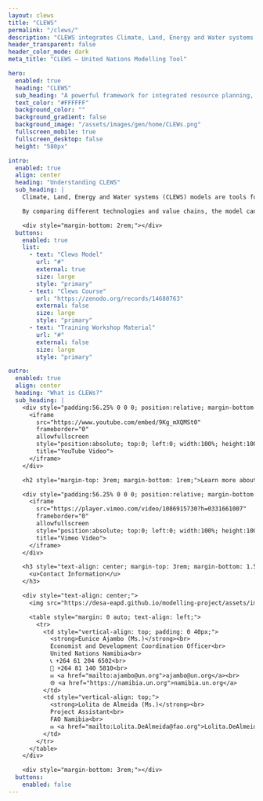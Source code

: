 ```yaml
---
layout: clews
title: "CLEWS"
permalink: "/clews/"
description: "CLEWS integrates Climate, Land, Energy and Water systems to support sustainable development strategies."
header_transparent: false
header_color_mode: dark
meta_title: "CLEWS – United Nations Modelling Tool"

hero:
  enabled: true
  heading: "CLEWS"
  sub_heading: "A powerful framework for integrated resource planning, helping governments align strategies with sustainability goals."
  text_color: "#FFFFFF"
  background_color: ""
  background_gradient: false
  background_image: "/assets/images/gen/home/CLEWs.png"
  fullscreen_mobile: true
  fullscreen_desktop: false
  height: "580px"

intro:
  enabled: true
  align: center
  heading: "Understanding CLEWS"
  sub_heading: |
    Climate, Land, Energy and Water systems (CLEWS) models are tools for simultaneous consideration of food, energy and water security. They are designed to assess how production and use of these resources may contribute to climate change, and how climate change may affect these resource systems.

    By comparing different technologies and value chains, the model can identify pressure points and indicate synergies and trade-offs to reach development goals. CLEWS can analyze policy decisions on issues such as climate action, competition for water and agricultural modernization.

    <div style="margin-bottom: 2rem;"></div>
  buttons:
    enabled: true
    list:
      - text: "Clews Model"
        url: "#"
        external: true
        size: large
        style: "primary"
      - text: "Clews Course"
        url: "https://zenodo.org/records/14680763"
        external: false
        size: large
        style: "primary"
      - text: "Training Workshop Material"
        url: "#"
        external: false
        size: large
        style: "primary"

outro:
  enabled: true
  align: center
  heading: "What is CLEWs?"
  sub_heading: |
    <div style="padding:56.25% 0 0 0; position:relative; margin-bottom: 30px;">
      <iframe
        src="https://www.youtube.com/embed/9Kg_mXQMSt0"
        frameborder="0"
        allowfullscreen
        style="position:absolute; top:0; left:0; width:100%; height:100%;"
        title="YouTube Video">
      </iframe>
    </div>

    <h2 style="margin-top: 3rem; margin-bottom: 1rem;">Learn more about how the CLEWs model is supporting the work of different sectors</h2>

    <div style="padding:56.25% 0 0 0; position:relative; margin-bottom: 2rem;">
      <iframe
        src="https://player.vimeo.com/video/1086915730?h=0331661007"
        frameborder="0"
        allowfullscreen
        style="position:absolute; top:0; left:0; width:100%; height:100%;"
        title="Vimeo Video">
      </iframe>
    </div>

    <h3 style="text-align: center; margin-top: 3rem; margin-bottom: 1.5rem;">
      <u>Contact Information</u>
    </h3>

    <div style="text-align: center;">
      <img src="https://desa-eapd.github.io/modelling-project/assets/images/gen/blog/namibia_flag.png" alt="Namibia Flag" style="height: 50px; margin-bottom: 1rem;">

      <table style="margin: 0 auto; text-align: left;">
        <tr>
          <td style="vertical-align: top; padding: 0 40px;">
            <strong>Eunice Ajambo (Ms.)</strong><br>
            Economist and Development Coordination Officer<br>
            United Nations Namibia<br>
            📞 +264 61 204 6502<br>
            📱 +264 81 140 5810<br>
            ✉️ <a href="mailto:ajambo@un.org">ajambo@un.org</a><br>
            🌐 <a href="https://namibia.un.org">namibia.un.org</a>
          </td>
          <td style="vertical-align: top;">
            <strong>Lolita de Almeida (Ms.)</strong><br>
            Project Assistant<br>
            FAO Namibia<br>
            ✉️ <a href="mailto:Lolita.DeAlmeida@fao.org">Lolita.DeAlmeida@fao.org</a>
          </td>
        </tr>
      </table>
    </div>

    <div style="margin-bottom: 3rem;"></div>
  buttons:
    enabled: false
---
```

